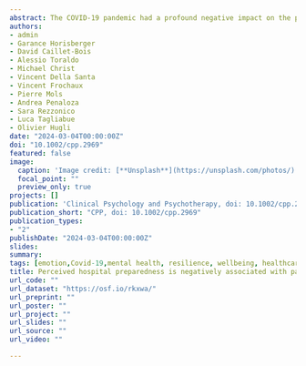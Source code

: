 ```yaml
---
abstract: The COVID-19 pandemic had a profound negative impact on the psychological wellbeing of healthcare providers (HPs), but little is known about the factors that positively predict mental health of primary care staff during these dire situations. We conducted an online questionnaire survey among 702 emergency department workers across 10 hospitals in Switzerland and Belgium following the first COVID-19 wave in 2020, to explore their psychological vulnerability, perceived concerns, self-reported impact and level of pandemic workplace preparedness. Participants included physicians, nurses, psychologists and non-direct care employees (administrative staff). We tested for predictors of psychological vulnerability through both an exploratory cross-correlation with rigorous correction for multiple comparisons and model-based path modelling. Findings showed that the self-reported impact of COVID-19 at work, concerns about con-tracting COVID-19 at work, and a lack of personal protective equipment were strong positive predictors of Depression, Anxiety, and Stress, and low Resilience. Instead, knowledge of the degree of preparedness of the hospital/department, especially in the presence of a predetermined contingency plan for an epidemic and training sessions about protective measures, showed the opposite effect, and were associated with lower psychological vulnerability. All effects were confirmed after account-ing for confounding factors related to gender, age, geographical location and the role played by HPs in the hospital/department. Difficult working conditions during the pandemic had a major impact on the psychological wellbeing of emergency department HPs, but this effect might have been lessened if they had been informed about adequate measures for minimizing the risk of exposure.
authors:
- admin
- Garance Horisberger
- David Caillet-Bois
- Alessio Toraldo
- Michael Christ
- Vincent Della Santa
- Vincent Frochaux
- Pierre Mols
- Andrea Penaloza
- Sara Rezzonico
- Luca Tagliabue
- Olivier Hugli
date: "2024-03-04T00:00:00Z"
doi: "10.1002/cpp.2969"
featured: false
image: 
  caption: 'Image credit: [**Unsplash**](https://unsplash.com/photos/)'
  focal_point: ""
  preview_only: true
projects: []
publication: 'Clinical Psychology and Psychotherapy, doi: 10.1002/cpp.2969'
publication_short: "CPP, doi: 10.1002/cpp.2969"
publication_types:
- "2"
publishDate: "2024-03-04T00:00:00Z"
slides: 
summary:
tags: [emotion,Covid-19,mental health, resilience, wellbeing, healthcare providers]
title: Perceived hospital preparedness is negatively associated with pandemic-induced psychological vulnerability in primary care employees. A multicentre cross-sectional observational study
url_code: ""
url_dataset: "https://osf.io/rkxwa/"
url_preprint: ""
url_poster: ""
url_project: ""
url_slides: ""
url_source: ""
url_video: ""

---
```

